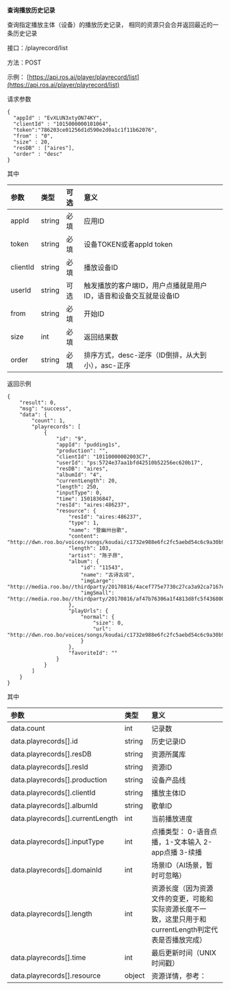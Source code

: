**查询播放历史记录**

查询指定播放主体（设备）的播放历史记录， 相同的资源只会合并返回最近的一条历史记录

接口：/playrecord/list

方法：POST

示例： [https://api.ros.ai/player/playrecord/list](https://api.ros.ai/player/playrecord/list)

请求参数

```
{
  "appId" : "EvXLUN3xtyON74KY",
  "clientId" : "1015000000101064",
  "token":"786203ce01256d1d590e2d0a1c1f11b62076",
  "from" : "0",
  "size" : 20,
  "resDB" : ["aires"],
  "order" : "desc"
}
```

其中

| 参数 | 类型 | 可选 | 意义 |
| :--- | :--- | :--- | :--- |
| appId | string | 必填 | 应用ID |
| token | string | 必填 | 设备TOKEN或者appId token |
| clientId | string | 必填 | 播放设备ID |
| userId | string | 可选 | 触发播放的客户端ID，用户点播就是用户ID，语音和设备交互就是设备ID |
| from | string | 必填 | 开始ID |
| size | int | 必填 | 返回结果数 |
| order | string | 必填 | 排序方式，desc-逆序（ID倒排，从大到小），asc-正序 |

返回示例

```
{
    "result": 0,
    "msg": "success",
    "data": {
        "count": 1,
        "playrecords": [
            {
                "id": "9",
                "appId": "pudding1s",
                "production": "",
                "clientId": "10110000002003C7",
                "userId": "ps:5724e37aa1bfd42510b52256ec620b17",
                "resDB": "aires",
                "albumId": "4",
                "currentLength": 20,
                "length": 250,
                "inputType": 0,
                "time": 1501836847,
                "resId": "aires:486237",
                "resource": {
                    "resId": "aires:486237",
                    "type": 1,
                    "name": "登幽州台歌",
                    "content": "http://dwn.roo.bo/voices/songs/koudai/c1732e988e6fc2fc5aebd54c6c9a30b9.mp3",
                    "length": 103,
                    "artist": "陈子昂",
                    "album": {
                        "id": "11543",
                        "name": "古诗古词",
                        "imgLarge": "http://media.roo.bo//thirdparty/20170816/4acef775e7730c27ca3a92ca7167e7e6.png",
                        "imgSmall": "http://media.roo.bo//thirdparty/20170816/af47b76306a1f4813d8fc5f43680036c.png"
                    },
                    "playUrls": {
                        "normal": {
                            "size": 0,
                            "url": "http://dwn.roo.bo/voices/songs/koudai/c1732e988e6fc2fc5aebd54c6c9a30b9.mp3"
                        }
                    },
                    "favoriteId": ""
                }
            }
        ]
    }
}
```

其中

| 参数 | 类型 | 意义 |
| :--- | :--- | :--- |
| data.count | int | 记录数 |
| data.playrecords\[\].id | string | 历史记录ID |
| data.playrecords\[\].resDB | string | 资源所属库 |
| data.playrecords\[\].resId | string | 资源ID |
| data.playrecords\[\].production | string | 设备产品线 |
| data.playrecords\[\].clientId | string | 播放主体ID |
| data.playrecords\[\].albumId | string | 歌单ID |
| data.playrecords\[\].currentLength | int | 当前播放进度 |
| data.playrecords\[\].inputType | int | 点播类型： 0-语音点播，1-文本输入 2-app点播 3-续播 |
| data.playrecords\[\].domainId | int | 场景ID（AI场景，暂时可忽略） |
| data.playrecords\[\].length | int | 资源长度（因为资源文件的变更，可能和实际资源长度不一致，这里只用于和currentLength判定代表是否播放完成） |
| data.playrecords\[\].time | int | 最后更新时间（UNIX时间戳） |
| data.playrecords\[\].resource | object | 资源详情，参考： |




